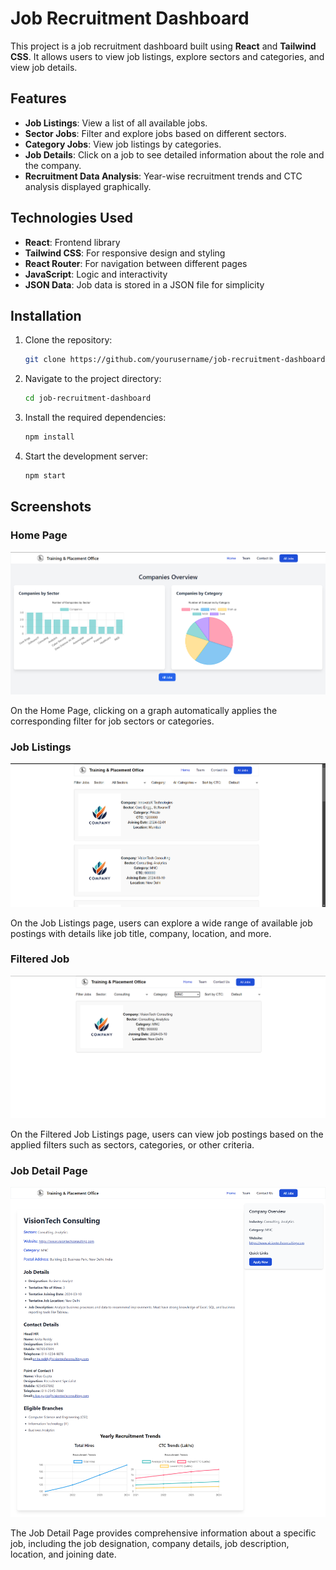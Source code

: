 # Job Recruitment Dashboard

This project is a job recruitment dashboard built using **React** and **Tailwind CSS**. It allows users to view job listings, explore sectors and categories, and view job details.

## Features

- **Job Listings**: View a list of all available jobs.
- **Sector Jobs**: Filter and explore jobs based on different sectors.
- **Category Jobs**: View job listings by categories.
- **Job Details**: Click on a job to see detailed information about the role and the company.
- **Recruitment Data Analysis**: Year-wise recruitment trends and CTC analysis displayed graphically.

## Technologies Used

- **React**: Frontend library
- **Tailwind CSS**: For responsive design and styling
- **React Router**: For navigation between different pages
- **JavaScript**: Logic and interactivity
- **JSON Data**: Job data is stored in a JSON file for simplicity

## Installation

1. Clone the repository:
    ```bash
    git clone https://github.com/yourusername/job-recruitment-dashboard.git
    ```
2. Navigate to the project directory:
    ```bash
    cd job-recruitment-dashboard
    ```
3. Install the required dependencies:
    ```bash
    npm install
    ```
4. Start the development server:
    ```bash
    npm start
    ```

## Screenshots

### Home Page

![Home Page](./src/assets/home.png)

On the Home Page, clicking on a graph automatically applies the corresponding filter for job sectors or categories.

### Job Listings

![Job Listings](./src/assets/Joblisting.png)

On the Job Listings page, users can explore a wide range of available job postings with details like job title, company, location, and more.


### Filtered Job 

![Job Listings](./src/assets/jobsort.png)

On the Filtered Job Listings page, users can view job postings based on the applied filters such as sectors, categories, or other criteria.

### Job Detail Page

![Job Detail Page](./src/assets/jobdetail.png)

The Job Detail Page provides comprehensive information about a specific job, including the job designation, company details, job description, location, and joining date.


